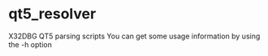 # qt5_resolver
X32DBG QT5 parsing scripts
You can get some usage information by using the -h option
